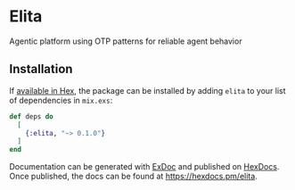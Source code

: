 # Elita

Agentic platform using OTP patterns for reliable agent behavior

## Installation

If [available in Hex](https://hex.pm/docs/publish), the package can be installed
by adding `elita` to your list of dependencies in `mix.exs`:

```elixir
def deps do
  [
    {:elita, "~> 0.1.0"}
  ]
end
```

Documentation can be generated with [ExDoc](https://github.com/elixir-lang/ex_doc)
and published on [HexDocs](https://hexdocs.pm). Once published, the docs can
be found at <https://hexdocs.pm/elita>.
